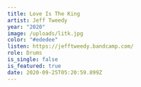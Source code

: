```yaml
---
title: Love Is The King
artist: Jeff Tweedy
year: "2020"
image: /uploads/litk.jpg
color: "#ededee"
listen: https://jefftweedy.bandcamp.com/
role: Drums
is_single: false
is_featured: true
date: 2020-09-25T05:20:59.899Z
---
```

